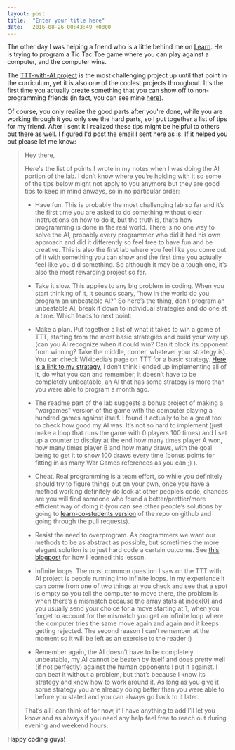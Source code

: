 ```yaml
---
layout: post
title:  "Enter your title here"
date:   2016-08-26 00:43:49 +0000
---
```



The other day I was helping a friend who is a little behind me on [Learn](https://learn.co/with/achasveachas
). He is trying to program a Tic Tac Toe game where you can play against a computer, and the computer wins.

The [TTT-with-AI project](https://learn.co/tracks/full-stack-web-development/object-oriented-ruby/final-projects/tic-tac-toe-with-ai) is the most challenging project up until that point in the curriculum, yet it is also one of the coolest projects throughout. It's the first time you actually create something that you can show off to non-programming friends (in fact, you can see mine [here](https://github.com/achasveachas/ttt-with-ai-project-v-000)).

Of course, you only realize the good parts after you're done, while you are working through it you only see the hard parts, so I put together a list of tips for my friend. After I sent it I realized these tips might be helpful to others out there as well. I figured I'd post the email I sent here as is. If it helped you out please let me know:

> Hey there,
> 
> Here's the list of points I wrote in my notes when I was doing the AI portion of the lab. I don’t know where you’re holding with it so some of the tips below might not apply to you anymore but they are good tips to keep in mind anways, so in no particular order:
> 
> * Have fun. This is probably the most challenging lab so far and it’s the first time you are asked to do something without clear instructions on how to do it, but the truth is, that’s how programming is done in the real world. There is no one way to solve the AI, probably every programmer who did it had his own approach and did it differently so feel free to have fun and be creative. This is also the first lab where you feel like you come out of it with something you can show and the first time you actually feel like you did something. So although it may be a tough one, it’s also the most rewarding project so far.
>  
> * Take it slow. This applies to any big problem in coding. When you start thinking of it, it sounds scary, “how in the world do you program an unbeatable AI?” So here’s the thing, don’t program an unbeatable AI, break it down to individual strategies and do one at a time. Which leads to next point:
>  
> * Make a plan. Put together a list of what it takes to win a game of TTT, starting from the most basic strategies and build your way up (can you AI recognize when it could win? Can it block its opponent from winning? Take the middle, corner, whatever your strategy is). You can check Wikipedia’s page on TTT for a basic strategy. [Here is a link to my strategy](https://github.com/achasveachas/ttt-with-ai-project-v-000/blob/master/lib/players/ai-strategy.md), I don’t think I ended up implementing all of it, do what you can and remember, it doesn’t have to be completely unbeatable, an AI that has some strategy is more than you were able to program a month ago.
>  
> * The readme part of the lab suggests a bonus project of making a “wargames” version of the game with the computer playing a hundred games against itself. I found it actually to be a great tool to check how good my AI was. It’s not so hard to implement (just make a loop that runs the game with 0 players 100 times) and I set up a counter to display at the end how many times player A won, how many times player B and how many draws, with the goal being to get it to show 100 draws every time (bonus points for fitting in as many War Games references as you can ;) ).
>  
> * Cheat. Real programming is a team effort, so while you definitely should try to figure things out on your own, once you have a method working definitely do look at other people’s code, chances are you will find someone who found a better/prettier/more efficient way of doing it (you can see other people’s solutions by going to [learn-co-students version](https://github.com/learn-co-students/ttt-with-ai-project-v-000) of the repo on github and going through the pull requests).
>  
> * Resist the need to overprogram. As programmers we want our methods to be as abstract as possible, but sometimes the more elegant solution is to just hard code a certain outcome. See [this blogpost](http://yechiel.me/2016/06/10/puts_solution/) for how I learned this lesson. 
>  
> * Infinite loops. The most common question I saw on the TTT with AI project is people running into infinite loops. In my experience it can come from one of two things a) you check and see that a spot is empty so you tell the computer to move there, the problem is when there’s a mismatch because the array stats at index[0] and you usually send your choice for a move starting at 1, when you forget to account for the mismatch you get an infinite loop where the computer tries the same move again and again and it keeps getting rejected. The second reason I can’t remember at the moment so it will be left as an exercise to the reader :)
>  
> * Remember again, the AI doesn’t have to be completely unbeatable, my AI cannot be beaten by itself and does pretty well (if not perfectly) against the human opponents I put it against. I can beat it without a problem, but that’s because I know its strategy and know how to work around it. As long as you give it some strategy you are already doing better than you were able to before you stated and you can always go back to it later.
> 
> That’s all I can think of for now, if I have anything to add I’ll let you know and as always if you need any help feel free to reach out during evening and weekend hours.

Happy coding guys!

